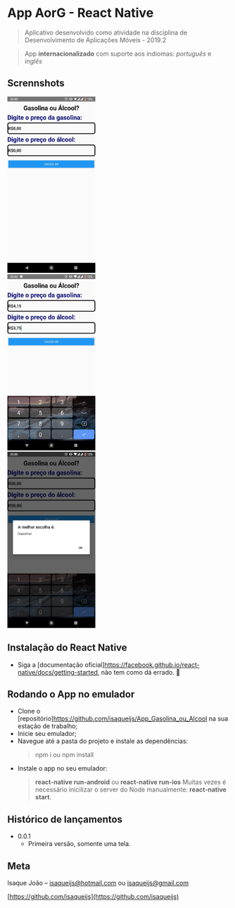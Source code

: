 # App AorG - React Native
> Aplicativo desenvolvido como atividade na disciplina de Desenvolvimento de Aplicações Móveis - 2019.2

> App **internacionalizado** com suporte aos indiomas: _português_ e _inglês_

## Scrennshots

<div>
<img src="01.jpeg" height="400" width="200" />
</div>
<div>
<img src="02.jpeg" height="400" width="200" />
</div>
<div>
<img src="03.jpeg" height="400" width="200" />
</div>


## Instalação do React Native

  - Siga a [documentação oficial]https://facebook.github.io/react-native/docs/getting-started, não tem como dá errado. :speak_no_evil:

## Rodando o App no emulador

  - Clone o [repositório]https://github.com/isaqueijs/App_Gasolina_ou_Alcool na sua estação de trabalho;
  - Inicie seu emulador;
  - Navegue até a pasta do projeto e instale as dependências:
    > npm i ou npm install
  - Instale o app no seu emulador:
    > **react-native run-android** ou **react-native run-ios**
      > Muitas vezes é necessário inicilizar o server do Node manualmente: **react-native start**.

## Histórico de lançamentos
* 0.0.1
    * Primeira versão, somente uma tela.

## Meta

Isaque João – isaqueijs@hotmail.com ou isaqueijs@gmail.com

[https://github.com/isaqueijs](https://github.com/isaqueijs)
